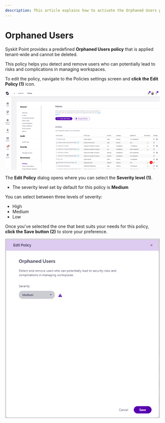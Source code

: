 ```yaml
---
description: This article explains how to activate the Orphaned Users policy. 
---
```


# Orphaned Users

Syskit Point provides a predefined **Orphaned Users policy** that is applied tenant-wide and cannot be deleted. 

This policy helps you detect and remove users who can potentially lead to risks and complications in managing workspaces. 

To edit the policy, navigate to the Policies settings screen and **click the Edit Policy (1)** icon.

![Blocked Users with Assigned Licenses - Edit Policy](../../../static/img/orphaned-users-admin-edit-policy.png)

The **Edit Policy** dialog opens where you can select the **Severity level (1)**.
  * The severity level set by default for this policy is **Medium**
  
You can select between three levels of severity: 

  * High
  * Medium
  * Low

Once you've selected the one that best suits your needs for this policy, **click the Save button (2)** to store your preference. 


![Blocked Users with Assigned Licenses - Severity](../../../static/img/orphaned-users-admin-severity.png)